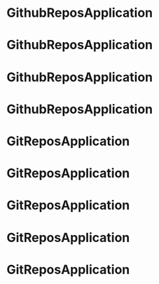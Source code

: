 # GithubReposApplication
# GithubReposApplication
# GithubReposApplication
# GithubReposApplication
# GitReposApplication
# GitReposApplication
# GitReposApplication
# GitReposApplication
# GitReposApplication
